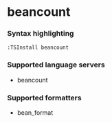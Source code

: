 # beancount

### Syntax highlighting

```vim
:TSInstall beancount
```

### Supported language servers

- beancount

### Supported formatters

- bean_format
